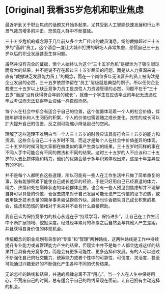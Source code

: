 # [Original] 我看35岁危机和职业焦虑


最近听到关于职业焦虑的话题又开始多起来，尤其受到人工智能快速发展和行业不景气裁员增多的冲击，恐慌在人群中不断蔓延。

三十五岁危机的概念源于几年前从多个大厂传出的裁员消息，纷纷裁撤超过三十五岁的“高龄”员工，这个消息一度让大城市打拼的职场人非常焦虑，恐慌自己三十五岁以后的职业发展甚至生存问题。

虽然并没有完全的证据，但个人始终认为这个“三十五岁危机”是媒体为了吸引眼球而夸大的结果。并不是说不存在超过三十五岁裁员的问题，而是从人力资源来说一直有“裁撤缺乏发展能力员工”的概念，而在一个岗位多年无法晋升的员工被淘汰是企业发展的必然，三十五岁依然停留在“员工”层级就是典型的例子。所以任何企业裁撤三十五岁以上缺乏竞争力员工是良性人力资源管理的必然，问题不在于“三十五岁”而是“没有获得符合年龄的成长”，就像一个学生在应该毕业的年纪无法通过毕业考试而无法获得毕业资格一样自然而然。

每个人在社会中都会有适合于自己的位置，这个位置体现着一个人的社会价值，伴随年龄增长和人生阅历的积累，个人的价值也需要随之成长变化。良性的成长可以扩大提升自己的位置，反之则可能缩小降低自己的空间。

理解了这些道理不难明白当一个人三十五岁的时候应该具有符合三十五岁的能力和资源，这些会与自己二十五岁时不同，而这才是每个人在社会中价值差异的体现。二十五岁的时候可能大家都在做类似的事产生类似的结果，三十五岁时同样的事在不同人手中可能会有不同的做法和不同的结果。这时三十五岁的人不应该和二十五岁的人去比拼体能和精力，他们的优势会基于多年积累体现出来，这是十年差异应有的不同。

并不是每个人都明白这些道理，所以可能有一些人在工作生活中只做了简单重复的事，没有能够积累下能使自己成长差异的经验，于是只好用自己已经衰退的体力、精力、热情和处在巅峰状态的年轻群体比拼。也会有一些人预见到焦虑却并不理解自身可以具备的价值，仓促去搞来对于自己发展可能无法产生价值的证书资质，或者用缺乏技术含量的简单事务尝试捞些外快，最终也许会错失自己成长积累的机会，焦虑和恐慌的情绪对于未来并不会有什么直接帮助。

我自己认为保持竞争力的核心永远在于“持续学习，保持进步”，让自己在工作生活中不断扩展领域、挖掘深度。经过经年累月的积累之后自然会与其他人产生差距，并且获得自身价值的体现机会。

传统概念的职业规划有典型的“专家”和“管理”两种路线，这两种路线是工作中持续提升专业能力或者管理能力产生的结果，但现实中并不是每个人都会达成这样的结果并且具备充分竞争力，而是会有更多可能性、更多选择和发展。有的人可以通过不断强化自己的社交能力、统筹能力或者个性中的可靠性、可信度、灵活度，甚至可能通过兴趣爱好的不断强化产生各种不同的优势结果。

无论怎样的路线和结果，共通的规律总离不开“用心”。当一个人在人生中保持用心，不荒废自己的时间，总有适合于自己的路线呈现在面前，让自己拥有主动选择的机会。
